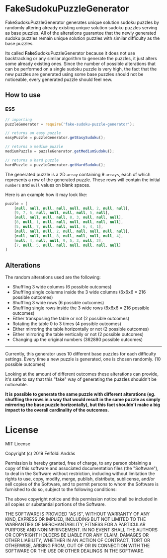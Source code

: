 # FakeSudokuPuzzleGenerator
FakeSudokuPuzzleGenerator generates unique solution sudoku puzzles by randomly altering already existing unique solution sudoku puzzles serving as base puzzles. All of the alterations guarantee that the newly generated sudoku puzzles remain unique solution puzzles with similar difficulty as the base puzzles.

Its called **Fake**SudokuPuzzleGenerator because it does not use backtracking or any similar algorithm to generate the puzzles, it just alters some already existing ones. Since the number of possible alterations that can be performed on a single sudoku puzzle is very high, the fact that the new puzzles are generated using some base puzzles should not be noticeable, every generated puzzle should feel new.

## How to use

### ES5
```javascript
// importing
puzzleGenerator = require('fake-sudoku-puzzle-generator');

// returns an easy puzzle
easyPuzzle = puzzleGenerator.getEasySudoku();

// returns a medium puzzle
mediumPuzzle = puzzleGenerator.getMediumSudoku();

// returns a hard puzzle
hardPuzzle = puzzleGenerator.getHardSudoku();
```

The generated puzzle is a 2D ```array``` containing 9 ```arrays```, each of which represents a row of the generated puzzle. These rows will contain the initial ```numbers``` and ```null``` values on blank spaces.

Here is an example how it may look like:
```javascript
puzzle = [
    [null, null, null, null, null, null, 2, null, null],
    [9, 7, 6, null, null, null, null, 5, null],
    [null, null, null, null, 8, 3, null, null, null],
    [8, null, 1, null, null, null, null, null, null],
    [5, null, 7, null, null, null, 6, 4, 1],
    [null, null, null, 2, null, null, null, null, null],
    [null, null, null, 8, null, null, null, null, 4],
    [null, 4, null, null, 9, 5, 3, null, 2],
    [7, null, 5, null, null, null, null, null, null]
]
```

## Alterations
The random alterations used are the following:
+ Shuffling 3 wide columns (6 possible outcomes)
+ Shuffling single columns inside the 3 wide columns (6x6x6 = 216 possible outcomes)
+ Shuffling 3 wide rows (6 possible outcomes)
+ Shuffling single rows inside the 3 wide rows (6x6x6 = 216 possible outcomes)
+ Either transposing the table or not (2 possible outcomes)
+ Rotating the table 0 to 3 times (4 possible outcomes)
+ Either mirroring the table horizontally or not (2 possible outcomes)
+ Either mirroring the table vertically or not (2 possible outcomes)
+ Changing up the original numbers (362880 possible outcomes)

---
Currently, this generator uses 10 different base puzzles for each difficulty settings. Every time a new puzzle is generated, one is chosen randomly. (10 possible outcomes)

Looking at the amount of different outcomes these alterations can provide, it's safe to say that this "fake" way of generating the puzzles shouldn't be noticeable.

**It is possible to generate the same puzzle with different alterations (eg. shuffling the rows in a way that would result in the same puzzle as simply mirroring the base puzzle horizontally), but this fact shouldn't make a big impact to the overall cardinality of the outcomes.**



# License
MIT License

Copyright (c) 2019 Felföldi András

Permission is hereby granted, free of charge, to any person obtaining a copy
of this software and associated documentation files (the "Software"), to deal
in the Software without restriction, including without limitation the rights
to use, copy, modify, merge, publish, distribute, sublicense, and/or sell
copies of the Software, and to permit persons to whom the Software is
furnished to do so, subject to the following conditions:

The above copyright notice and this permission notice shall be included in all
copies or substantial portions of the Software.

THE SOFTWARE IS PROVIDED "AS IS", WITHOUT WARRANTY OF ANY KIND, EXPRESS OR
IMPLIED, INCLUDING BUT NOT LIMITED TO THE WARRANTIES OF MERCHANTABILITY,
FITNESS FOR A PARTICULAR PURPOSE AND NONINFRINGEMENT. IN NO EVENT SHALL THE
AUTHORS OR COPYRIGHT HOLDERS BE LIABLE FOR ANY CLAIM, DAMAGES OR OTHER
LIABILITY, WHETHER IN AN ACTION OF CONTRACT, TORT OR OTHERWISE, ARISING FROM,
OUT OF OR IN CONNECTION WITH THE SOFTWARE OR THE USE OR OTHER DEALINGS IN THE
SOFTWARE.

